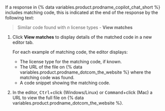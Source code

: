 If a response in {% data variables.product.prodname_copilot_chat_short %} includes matching code, this is indicated at the end of the response by the following text:

> Similar code found with _n_ license types - **View matches**

1. Click **View matches** to display details of the matched code in a new editor tab.

   For each example of matching code, the editor displays:

   * The license type for the matching code, if known.
   * The URL of the file on {% data variables.product.prodname_dotcom_the_website %} where the matching code was found.
   * A code snippet showing the matching code.

1. In the editor, <kbd>Ctrl</kbd>+click (Windows/Linux) or <kbd>Command</kbd>+click (Mac) a URL to view the full file on {% data variables.product.prodname_dotcom_the_website %}.
